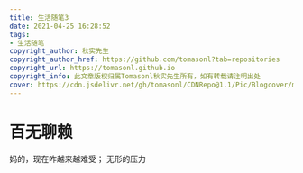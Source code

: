 ```yaml
---
title: 生活随笔3
date: 2021-04-25 16:28:52
tags:
- 生活随笔
copyright_author: 秋实先生
copyright_author_href: https://github.com/tomasonl?tab=repositories
copyright_url: https://tomasonl.github.io
copyright_info: 此文章版权归属Tomasonl秋实先生所有，如有转载请注明出处
cover: https://cdn.jsdelivr.net/gh/tomasonl/CDNRepo@1.1/Pic/Blogcover/maven.jpg
---
```


# 百无聊赖

妈的，现在咋越来越难受；
无形的压力

